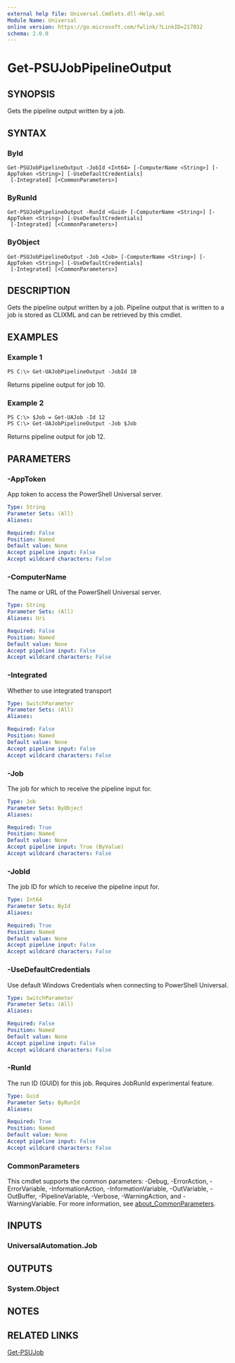 ```yaml
---
external help file: Universal.Cmdlets.dll-Help.xml
Module Name: Universal
online version: https://go.microsoft.com/fwlink/?LinkID=217032
schema: 2.0.0
---
```


# Get-PSUJobPipelineOutput

## SYNOPSIS

Gets the pipeline output written by a job. 

## SYNTAX

### ById
```
Get-PSUJobPipelineOutput -JobId <Int64> [-ComputerName <String>] [-AppToken <String>] [-UseDefaultCredentials]
 [-Integrated] [<CommonParameters>]
```

### ByRunId
```
Get-PSUJobPipelineOutput -RunId <Guid> [-ComputerName <String>] [-AppToken <String>] [-UseDefaultCredentials]
 [-Integrated] [<CommonParameters>]
```

### ByObject
```
Get-PSUJobPipelineOutput -Job <Job> [-ComputerName <String>] [-AppToken <String>] [-UseDefaultCredentials]
 [-Integrated] [<CommonParameters>]
```

## DESCRIPTION
Gets the pipeline output written by a job. Pipeline output that is written to a job is stored as CLIXML and can be retrieved by this cmdlet. 

## EXAMPLES

### Example 1
```
PS C:\> Get-UAJobPipelineOutput -JobId 10
```

Returns pipeline output for job 10.

### Example 2
```
PS C:\> $Job = Get-UAJob -Id 12
PS C:\> Get-UAJobPipelineOutput -Job $Job
```

Returns pipeline output for job 12.

## PARAMETERS

### -AppToken
App token to access the PowerShell Universal server. 

```yaml
Type: String
Parameter Sets: (All)
Aliases:

Required: False
Position: Named
Default value: None
Accept pipeline input: False
Accept wildcard characters: False
```

### -ComputerName
The name or URL of the PowerShell Universal server.

```yaml
Type: String
Parameter Sets: (All)
Aliases: Uri

Required: False
Position: Named
Default value: None
Accept pipeline input: False
Accept wildcard characters: False
```

### -Integrated
Whether to use integrated transport

```yaml
Type: SwitchParameter
Parameter Sets: (All)
Aliases:

Required: False
Position: Named
Default value: None
Accept pipeline input: False
Accept wildcard characters: False
```

### -Job
The job for which to receive the pipeline input for. 

```yaml
Type: Job
Parameter Sets: ByObject
Aliases:

Required: True
Position: Named
Default value: None
Accept pipeline input: True (ByValue)
Accept wildcard characters: False
```

### -JobId
The job ID for which to receive the pipeline input for. 

```yaml
Type: Int64
Parameter Sets: ById
Aliases:

Required: True
Position: Named
Default value: None
Accept pipeline input: False
Accept wildcard characters: False
```

### -UseDefaultCredentials
Use default Windows Credentials when connecting to PowerShell Universal.

```yaml
Type: SwitchParameter
Parameter Sets: (All)
Aliases:

Required: False
Position: Named
Default value: None
Accept pipeline input: False
Accept wildcard characters: False
```

### -RunId
The run ID (GUID) for this job. Requires JobRunId experimental feature. 

```yaml
Type: Guid
Parameter Sets: ByRunId
Aliases:

Required: True
Position: Named
Default value: None
Accept pipeline input: False
Accept wildcard characters: False
```

### CommonParameters
This cmdlet supports the common parameters: -Debug, -ErrorAction, -ErrorVariable, -InformationAction, -InformationVariable, -OutVariable, -OutBuffer, -PipelineVariable, -Verbose, -WarningAction, and -WarningVariable. For more information, see [about_CommonParameters](http://go.microsoft.com/fwlink/?LinkID=113216).

## INPUTS

### UniversalAutomation.Job
## OUTPUTS

### System.Object
## NOTES

## RELATED LINKS

[Get-PSUJob](Get-UAJob.md)